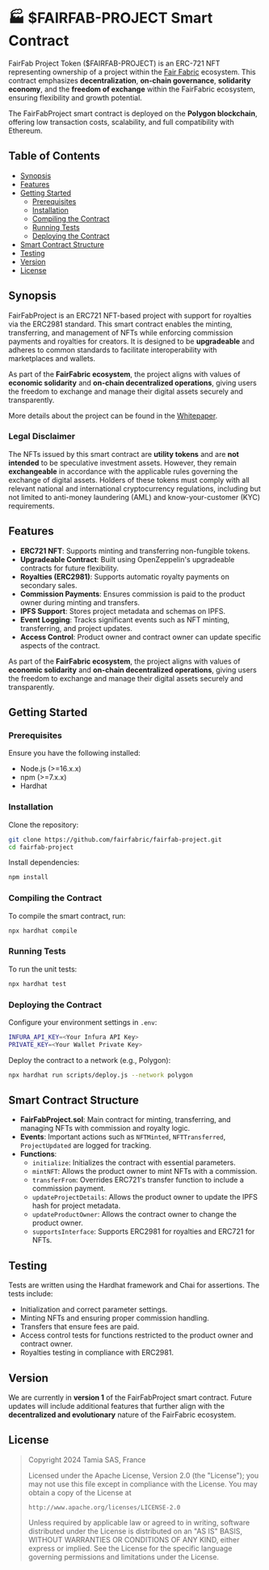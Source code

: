 # 🏭 $FAIRFAB-PROJECT Smart Contract

FairFab Project Token ($FAIRFAB-PROJECT) is an ERC-721 NFT representing ownership of a project within the [Fair Fabric](https://github.com/fairfabric/) ecosystem. This contract emphasizes **decentralization**, **on-chain governance**, **solidarity economy**, and the **freedom of exchange** within the FairFabric ecosystem, ensuring flexibility and growth potential.

The FairFabProject smart contract is deployed on the **Polygon blockchain**, offering low transaction costs, scalability, and full compatibility with Ethereum.

## Table of Contents

- [Synopsis](#synopsis)
- [Features](#features)
- [Getting Started](#getting-started)
  - [Prerequisites](#prerequisites)
  - [Installation](#installation)
  - [Compiling the Contract](#compiling-the-contract)
  - [Running Tests](#running-tests)
  - [Deploying the Contract](#deploying-the-contract)
- [Smart Contract Structure](#smart-contract-structure)
- [Testing](#testing)
- [Version](#version)
- [License](#license)

## Synopsis

FairFabProject is an ERC721 NFT-based project with support for royalties via the ERC2981 standard. This smart contract enables the minting, transferring, and management of NFTs while enforcing commission payments and royalties for creators. It is designed to be **upgradeable** and adheres to common standards to facilitate interoperability with marketplaces and wallets.

As part of the **FairFabric ecosystem**, the project aligns with values of **economic solidarity** and **on-chain decentralized operations**, giving users the freedom to exchange and manage their digital assets securely and transparently.

More details about the project can be found in the [Whitepaper](https://fairfabric.github.io/fairfab-project-contract/WHITEPAPER).

### Legal Disclaimer

The NFTs issued by this smart contract are **utility tokens** and are **not intended** to be speculative investment assets. However, they remain **exchangeable** in accordance with the applicable rules governing the exchange of digital assets. Holders of these tokens must comply with all relevant national and international cryptocurrency regulations, including but not limited to anti-money laundering (AML) and know-your-customer (KYC) requirements.

## Features

- **ERC721 NFT**: Supports minting and transferring non-fungible tokens.
- **Upgradeable Contract**: Built using OpenZeppelin's upgradeable contracts for future flexibility.
- **Royalties (ERC2981)**: Supports automatic royalty payments on secondary sales.
- **Commission Payments**: Ensures commission is paid to the product owner during minting and transfers.
- **IPFS Support**: Stores project metadata and schemas on IPFS.
- **Event Logging**: Tracks significant events such as NFT minting, transferring, and project updates.
- **Access Control**: Product owner and contract owner can update specific aspects of the contract.

As part of the **FairFabric ecosystem**, the project aligns with values of **economic solidarity** and **on-chain decentralized operations**, giving users the freedom to exchange and manage their digital assets securely and transparently.

## Getting Started

### Prerequisites

Ensure you have the following installed:

- Node.js (>=16.x.x)
- npm (>=7.x.x)
- Hardhat

### Installation

Clone the repository:

```bash
git clone https://github.com/fairfabric/fairfab-project.git
cd fairfab-project
```

Install dependencies:

```bash
npm install
```

### Compiling the Contract

To compile the smart contract, run:

```bash
npx hardhat compile
```

### Running Tests

To run the unit tests:

```bash
npx hardhat test
```

### Deploying the Contract

Configure your environment settings in `.env`:

```bash
INFURA_API_KEY=<Your Infura API Key>
PRIVATE_KEY=<Your Wallet Private Key>
```

Deploy the contract to a network (e.g., Polygon):

```bash
npx hardhat run scripts/deploy.js --network polygon
```

## Smart Contract Structure

- **FairFabProject.sol**: Main contract for minting, transferring, and managing NFTs with commission and royalty logic.
- **Events**: Important actions such as `NFTMinted`, `NFTTransferred`, `ProjectUpdated` are logged for tracking.
- **Functions**:
  - `initialize`: Initializes the contract with essential parameters.
  - `mintNFT`: Allows the product owner to mint NFTs with a commission.
  - `transferFrom`: Overrides ERC721's transfer function to include a commission payment.
  - `updateProjectDetails`: Allows the product owner to update the IPFS hash for project metadata.
  - `updateProductOwner`: Allows the contract owner to change the product owner.
  - `supportsInterface`: Supports ERC2981 for royalties and ERC721 for NFTs.

## Testing

Tests are written using the Hardhat framework and Chai for assertions. The tests include:

- Initialization and correct parameter settings.
- Minting NFTs and ensuring proper commission handling.
- Transfers that ensure fees are paid.
- Access control tests for functions restricted to the product owner and contract owner.
- Royalties testing in compliance with ERC2981.

## Version

We are currently in **version 1** of the FairFabProject smart contract. Future updates will include additional features that further align with the **decentralized and evolutionary** nature of the FairFabric ecosystem.

## License

> 
> Copyright 2024 Tamia SAS, France
> 
> Licensed under the Apache License, Version 2.0 (the "License");
> you may not use this file except in compliance with the License.
> You may obtain a copy of the License at
> 
>     http://www.apache.org/licenses/LICENSE-2.0
> 
> Unless required by applicable law or agreed to in writing, software
> distributed under the License is distributed on an "AS IS" BASIS,
> WITHOUT WARRANTIES OR CONDITIONS OF ANY KIND, either express or implied.
> See the License for the specific language governing permissions and
> limitations under the License.
> 
